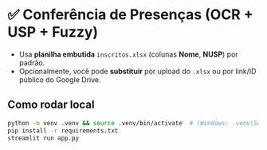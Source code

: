 # ✅ Conferência de Presenças (OCR + USP + Fuzzy)

- Usa **planilha embutida** `inscritos.xlsx` (colunas **Nome**, **NUSP**) por padrão.
- Opcionalmente, você pode **substituir** por upload do `.xlsx` ou por link/ID público do Google Drive.

## Como rodar local
```bash
python -m venv .venv && source .venv/bin/activate  # (Windows: .venv\Scripts\activate)
pip install -r requirements.txt
streamlit run app.py
